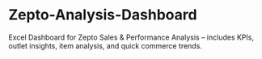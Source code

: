 # Zepto-Analysis-Dashboard
Excel Dashboard for Zepto Sales &amp; Performance Analysis – includes KPIs, outlet insights, item analysis, and quick commerce trends.
